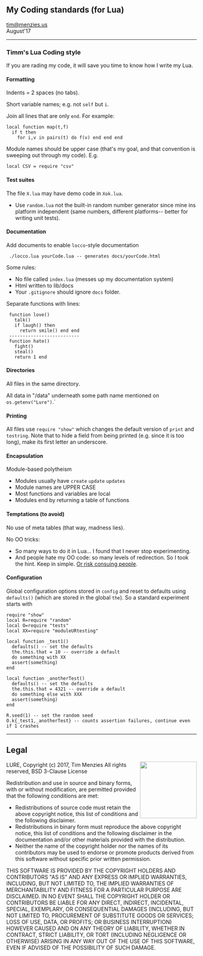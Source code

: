 ## My Coding standards (for Lua)

tim@menzies.us  
August'17

----------------------------------------------------------
### Timm's Lua Coding style

If you are rading my code, it will save you time to know how I write my Lua.

#### Formatting

Indents = 2 spaces (no tabs).

Short variable names; e.g. not `self` but `i`.

Join all lines that are only  `end`. For example:

    local function map(t,f)
      if t then
        for i,v in pairs(t) do f(v) end end end

Module names should be upper case (that's my goal, and that convention is 
sweeping out through my code).  E.g.

    local CSV = require "csv"

#### Test suites

The file `X.lua` may have demo code in `Xok.lua`.

- Use `random.lua` not the built-in random number generator since mine ins platform independent
  (same numbers, different platforms-- better for writing unit tests).

#### Documentation

Add documents to enable `locco`-style documentation

     ./locco.lua yourCode.lua -- generates docs/yourCode.html

Some rules:

- No file called `index.lua` (messes up my documentation system)
- Html written to lib/docs
- Your `.gitignore` should ignore `docs` folder.

Separate functions with lines:

     function love()
       talk()
       if laugh() then
         return smile() end end
     --------------------------
     function hate()
       fight()
       steal()
       return 1 end

#### Directories

All files in the same directory.

All data in "/data" underneath some path name mentioned on `os.getenv("Lure")`.`

#### Printing

All files use `require "show"` which changes the default version of `print` and `tostring`. Note
that to hide a field from being printed (e.g. since it is too long), make its first letter an underscore.


#### Encapsulation

Module-based polytheism

- Modules usually have `create` `update` `updates`
- Module names are UPPER CASE
- Most functions and variables are local
- Modules end by returning a table of functions

#### Temptations (to avoid)

No use of meta tables (that way, madness lies).

No OO tricks:

- So many ways to do it in Lua... I found that I never stop experimenting.
- And people hate my OO code: so many
  levels of redirection. So I took the hint.
  Keep in simple. [Or risk consuing people](http://sunnyday.mit.edu/16.355/hatton-les.pdf).

#### Configuration

Global configuration options stored in `config` and reset to defaults using `defaults()`
(which are stored in the global `the`). So
a standard experiment starts with

    require "show"
    local R=require "random"
    local O=require "tests"
    local XX=require "moduleURtesting"

    local function _test1()
      defaults() -- set the defaults
      the.this.that = 10 -- override a default
      do something with XX
      assert(something)
    end 

    local function _anotherTest()
      defaults() -- set the defaults
      the.this.that = 4321 -- override a default
      do something else with XXX
      assert(something)
    end 

    R.seed(1) -- set the random seed
    O.k{_test1,_anotherTest} -- counts assertion failures, continue even if 1 crashes


---------------------------------------------------------

## Legal

<img align=right width=150 src="https://goo.gl/tjtpbE">
LURE, Copyright (c) 2017, Tim Menzies   
All rights reserved, BSD 3-Clause License

Redistribution and use in source and binary forms, with
or without modification, are permitted provided that
the following conditions are met:

- Redistributions of source code must retain the above
  copyright notice, this list of conditions and the 
  following disclaimer.
- Redistributions in binary form must reproduce the
  above copyright notice, this list of conditions and the 
  following disclaimer in the documentation and/or other 
  materials provided with the distribution.
- Neither the name of the copyright holder nor the names 
  of its contributors may be used to endorse or promote 
  products derived from this software without specific 
  prior written permission.

THIS SOFTWARE IS PROVIDED BY THE COPYRIGHT HOLDERS AND
CONTRIBUTORS "AS IS" AND ANY EXPRESS OR IMPLIED
WARRANTIES, INCLUDING, BUT NOT LIMITED TO, THE IMPLIED
WARRANTIES OF MERCHANTABILITY AND FITNESS FOR A
PARTICULAR PURPOSE ARE DISCLAIMED. IN NO EVENT SHALL
THE COPYRIGHT HOLDER OR CONTRIBUTORS BE LIABLE FOR ANY
DIRECT, INDIRECT, INCIDENTAL, SPECIAL, EXEMPLARY, OR
CONSEQUENTIAL DAMAGES (INCLUDING, BUT NOT LIMITED TO,
PROCUREMENT OF SUBSTITUTE GOODS OR SERVICES; LOSS OF
USE, DATA, OR PROFITS; OR BUSINESS INTERRUPTION)
HOWEVER CAUSED AND ON ANY THEORY OF LIABILITY, WHETHER
IN CONTRACT, STRICT LIABILITY, OR TORT (INCLUDING
NEGLIGENCE OR OTHERWISE) ARISING IN ANY WAY OUT OF THE
USE OF THIS SOFTWARE, EVEN IF ADVISED OF THE
POSSIBILITY OF SUCH DAMAGE.

